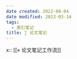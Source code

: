```yaml
---
date created: 2022-08-04
date modified: 2023-03-14
tags:
  - 索引笔记
title: ∑ 论文笔记
---
```


x:: [[» 论文笔记工作流]]
